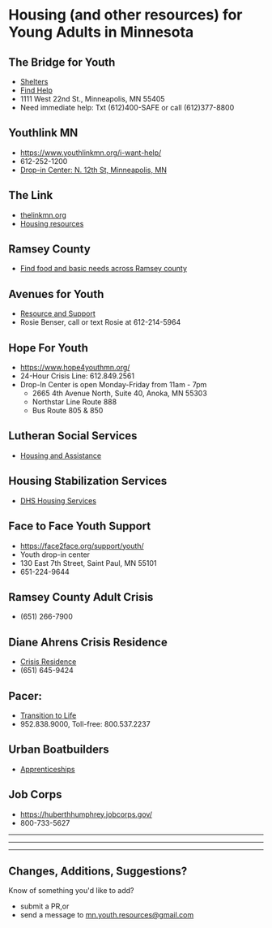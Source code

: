 # Housing (and other resources) for Young Adults in Minnesota #

## The Bridge for Youth ##

- [Shelters](https://ysnmn.org/Shelters)
- [Find Help](https://www.bridgeforyouth.org/find-help/)
- 1111 West 22nd St., Minneapolis, MN 55405
- Need immediate help: Txt (612)400-SAFE or call (612)377-8800

## Youthlink MN ##

- <https://www.youthlinkmn.org/i-want-help/>
- 612-252-1200
- [Drop-in Center: N. 12th St, Minneapolis, MN](https://www.google.com/maps/place/YouthLink/@44.9764888,-93.2840567,17z/data=!3m1!4b1!4m5!3m4!1s0x52b332eca6d06d8d:0xececd10d01feb75f!8m2!3d44.976485!4d-93.281868?hl=en)

## The Link ##

- [thelinkmn.org](https://thelinkmn.org)
- [Housing resources](https://thelinkmn.org/housing/)

## Ramsey County ##

- [Find food and basic needs across Ramsey county](https://www.ramseycounty.us/content/find-food-and-basic-needs-resources-across-ramsey-county)

## Avenues for Youth ##

- [Resource and Support](https://avenuesforyouth.org/resources-and-support/)
- Rosie Benser, call or text Rosie at 612-214-5964

## Hope For Youth ##

- <https://www.hope4youthmn.org/>
- 24-Hour Crisis Line: 612.849.2561
- Drop-In Center is open Monday-Friday from 11am - 7pm
  - 2665 4th Avenue North, Suite 40, Anoka, MN 55303
  - Northstar Line Route 888
  - Bus Route 805 & 850

## Lutheran Social Services ##

- [Housing and Assistance](https://www.lssmn.org/services/housing-and-assistance/)

## Housing Stabilization Services ##

- [DHS Housing Services](https://www.dhs.state.mn.us/main/idcplg?IdcService=GET_DYNAMIC_CONVERSION&RevisionSelectionMethod=LatestReleased&dDocName=DHS-316637)

## Face to Face Youth Support ##

- <https://face2face.org/support/youth/>
- Youth drop-in center
- 130 East 7th Street, Saint Paul, MN 55101
- 651-224-9644

## Ramsey County Adult Crisis ##

- (651) 266-7900

## Diane Ahrens Crisis Residence ##

- [Crisis Residence](https://www.peopleincorporated.org/venue/diane-ahrens-crisis-residence/)
- (651) 645-9424

## Pacer: ##

- [Transition to Life](https://www.pacer.org/students/transition-to-life/)
- 952.838.9000, Toll-free: 800.537.2237

## Urban Boatbuilders ##

- [Apprenticeships](http://urbanboatbuilders.org/apprenticeships/overview)

## Job Corps ##

- <https://huberthhumphrey.jobcorps.gov/>
- 800-733-5627

------
------
------


## Changes, Additions, Suggestions? ##

Know of something you'd like to add?

- submit a PR,or
- send a message to [mn.youth.resources@gmail.com](mailto:mn.youth.resources@gmail.com?subject=Suggestion)
